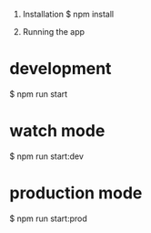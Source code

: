 1. Installation
$ npm install

2. Running the app

# development
$ npm run start

# watch mode
$ npm run start:dev

# production mode
$ npm run start:prod